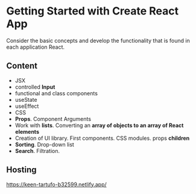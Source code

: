 # Getting Started with Create React App

Consider the basic concepts and develop the functionality that is found in each application React.

## Content

- JSX
- controlled **Input**
- functional and class components
- useState
- useEffect
- CSS
- **Props**. Component Arguments
- Work with **lists**. Converting an **array of objects to an array of React elements**
- Creation of UI library. First components. CSS modules. props **children**
- **Sorting**. Drop-down list
- **Search**. Filtration.


## Hosting
https://keen-tartufo-b32599.netlify.app/ 
